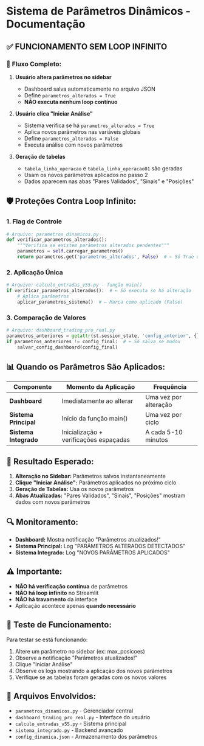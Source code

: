 # Sistema de Parâmetros Dinâmicos - Documentação

## ✅ **FUNCIONAMENTO SEM LOOP INFINITO**

### 🔄 **Fluxo Completo:**

1. **Usuário altera parâmetros no sidebar**
   - Dashboard salva automaticamente no arquivo JSON
   - Define `parametros_alterados = True`
   - **NÃO executa nenhum loop contínuo**

2. **Usuário clica "Iniciar Análise"**
   - Sistema verifica se há `parametros_alterados = True`
   - Aplica novos parâmetros nas variáveis globais
   - Define `parametros_alterados = False`
   - Executa análise com novos parâmetros

3. **Geração de tabelas**
   - `tabela_linha_operacao` e `tabela_linha_operacao01` são geradas
   - Usam os novos parâmetros aplicados no passo 2
   - Dados aparecem nas abas "Pares Validados", "Sinais" e "Posições"

## 🛡️ **Proteções Contra Loop Infinito:**

### 1. **Flag de Controle**
```python
# Arquivo: parametros_dinamicos.py
def verificar_parametros_alterados():
    """Verifica se existem parâmetros alterados pendentes"""
    parametros = self.carregar_parametros()
    return parametros.get('parametros_alterados', False)  # ← Só True quando há alteração
```

### 2. **Aplicação Única**
```python
# Arquivo: calculo_entradas_v55.py - função main()
if verificar_parametros_alterados():  # ← Só executa se há alteração
    # Aplica parâmetros
    aplicar_parametros_sistema()  # ← Marca como aplicado (False)
```

### 3. **Comparação de Valores**
```python
# Arquivo: dashboard_trading_pro_real.py
parametros_anteriores = getattr(st.session_state, 'config_anterior', {})
if parametros_anteriores != config_final:  # ← Só salva se mudou
    salvar_config_dashboard(config_final)
```

## 📊 **Quando os Parâmetros São Aplicados:**

| Componente | Momento da Aplicação | Frequência |
|------------|---------------------|------------|
| **Dashboard** | Imediatamente ao alterar | Uma vez por alteração |
| **Sistema Principal** | Início da função main() | Uma vez por ciclo |
| **Sistema Integrado** | Inicialização + verificações espaçadas | A cada 5-10 minutos |

## 🎯 **Resultado Esperado:**

1. **Alteração no Sidebar:** Parâmetros salvos instantaneamente
2. **Clique "Iniciar Análise":** Parâmetros aplicados no próximo ciclo
3. **Geração de Tabelas:** Usa os novos parâmetros
4. **Abas Atualizadas:** "Pares Validados", "Sinais", "Posições" mostram dados com novos parâmetros

## 🔍 **Monitoramento:**

- **Dashboard:** Mostra notificação "Parâmetros atualizados!"
- **Sistema Principal:** Log "PARÂMETROS ALTERADOS DETECTADOS"
- **Sistema Integrado:** Log "NOVOS PARÂMETROS APLICADOS"

## ⚠️ **Importante:**

- **NÃO há verificação contínua** de parâmetros
- **NÃO há loop infinito** no Streamlit
- **NÃO há travamento** da interface
- Aplicação acontece apenas **quando necessário**

## 🧪 **Teste de Funcionamento:**

Para testar se está funcionando:

1. Altere um parâmetro no sidebar (ex: max_posicoes)
2. Observe a notificação "Parâmetros atualizados!"
3. Clique "Iniciar Análise"
4. Observe os logs mostrando a aplicação dos novos parâmetros
5. Verifique se as tabelas foram geradas com os novos valores

## 📁 **Arquivos Envolvidos:**

- `parametros_dinamicos.py` - Gerenciador central
- `dashboard_trading_pro_real.py` - Interface do usuário
- `calculo_entradas_v55.py` - Sistema principal
- `sistema_integrado.py` - Backend avançado
- `config_dinamica.json` - Armazenamento dos parâmetros
